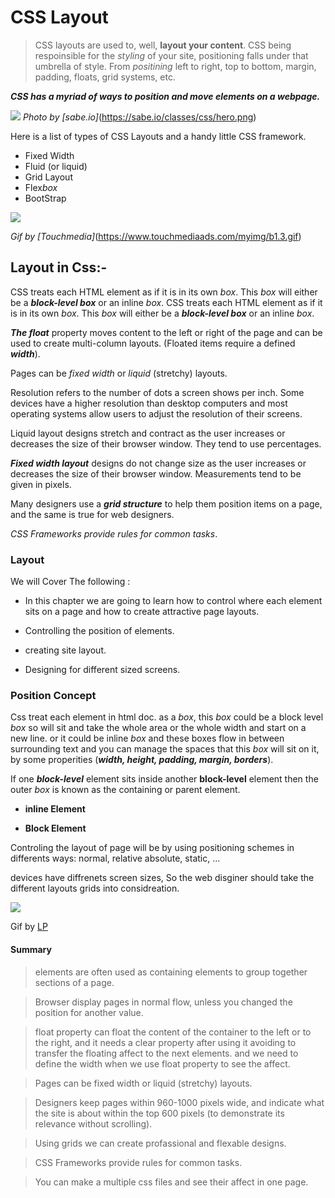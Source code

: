 # CSS Layout

> CSS layouts are used to, well, **layout your content**. CSS being respoinsible for the *styling* of your site, positioning falls under that umbrella of style. From *positining* left to right, top to bottom, margin, padding, floats, grid systems, etc.

***CSS has a myriad of ways to position and move elements on a webpage.***

![ ](https://sabe.io/classes/css/hero.png)
*Photo by [sabe.io]*(https://sabe.io/classes/css/hero.png)

Here is a list of types of CSS Layouts and a handy little CSS framework.

- Fixed Width
- Fluid (or liquid)
- Grid Layout
- Flex*box*
- BootStrap

![ ](https://www.touchmediaads.com/myimg/b1.3.gif)

*Gif by [Touchmedia]*(https://www.touchmediaads.com/myimg/b1.3.gif)

## Layout in Css:-

CSS treats each HTML element as if it is in its own *box*. This *box* will either be a ***block-level *box**** or an inline *box*. CSS treats each HTML element as if it is in its own *box*. This *box* will either be a ***block-level *box**** or an inline *box*.

***The float*** property moves content to the left or right of the page and can be used to create multi-column layouts. (Floated items require a defined ***width***).

Pages can be *fixed width* or *liquid* (stretchy) layouts.

Resolution refers to the number of dots a screen shows per inch. Some devices have a higher resolution than desktop computers and most operating systems allow users to adjust the resolution of their screens.

Liquid layout designs stretch and contract as the user increases or decreases the size of their browser window. They tend to use percentages.

***Fixed width layout*** designs do not change size as the user increases or decreases the size of their browser window. Measurements tend to be given in pixels.

Many designers use a ***grid structure*** to help them position items on a page, and the same is true for web designers.

*CSS Frameworks provide rules for common tasks*.

### Layout

We will Cover The following :

- In this chapter we are going to learn how to control where each element sits on a page and how to create attractive page layouts.

- Controlling the position of elements.

- creating site layout.

- Designing for different sized screens.

### Position Concept

Css treat each element in html doc. as a *box*, this *box* could be a block level *box* so will sit and take the whole area or the whole width and start on a new line. or it could be inline *box* and these boxes flow in between surrounding text and you can manage the spaces that this *box* will sit on it, by some properities (***width, height, padding, margin, borders***).

If one ***block-level*** element sits inside another **block-level** element then the outer *box* is known as the containing or parent element.

- **inline Element**

- **Block Element**

Controling the layout of page will be by using positioning schemes in differents ways: normal, relative absolute, static, …

devices have diffrenets screen sizes, So the web disginer should take the different layouts grids into considreation.

![ ](https://www.logicalposition.com/img/websites/responsive-white-bg.gif)

Gif by [LP](https://www.logicalposition.com/)

#### Summary

> elements are often used as containing elements to group together sections of a page.

> Browser display pages in normal flow, unless you changed the position for another value.

> float property can float the content of the container to the left or to the right, and it needs a clear property after using it avoiding to transfer the floating affect to the next elements. and we need to define the width when we use float property to see the affect.

> Pages can be fixed width or liquid (stretchy) layouts.

> Designers keep pages within 960-1000 pixels wide, and indicate  what the site is about within the top 600 pixels (to demonstrate its relevance without scrolling).

> Using grids we can create profassional and flexable designs.

> CSS Frameworks provide rules for common tasks.

> You can make a multiple css files and see their affect in one page.
